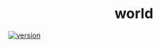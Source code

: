 <h1 align="center">world</h1>

[![version](https://img.shields.io/badge/version-0.0.0-brightgreen)](https://github.com/takuyahara/test-monorepo-workflows/releases/tag/world%401.0.0)
